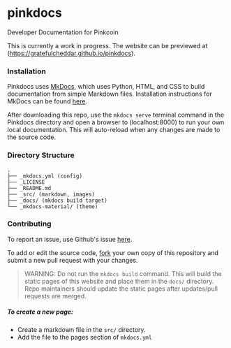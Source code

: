 # pinkdocs
Developer Documentation for Pinkcoin

This is currently a work in progress. The website can be previewed at (https://gratefulcheddar.github.io/pinkdocs).

### Installation

Pinkdocs uses [MkDocs](https://mkdocs.org), which uses Python, HTML, and CSS to build documentation from simple Markdown files. Installation instructions for MkDocs can be found [here](http://www.mkdocs.org/#installation).

After downloading this repo, use the `mkdocs serve` terminal command in the Pinkdocs directory and open a browser to (localhost:8000) to run your own local documentation. This will auto-reload when any changes are made to the source code.


### Directory Structure
```
.
├── _mkdocs.yml (config)
├── _LICENSE 
├── _README.md
├── _src/ (markdown, images)
├── _docs/ (mkdocs build target)
└── _mkdocs-material/ (theme) 
```

### Contributing

To report an issue, use Github's issue [here](https://github.com/gratefulcheddar/pinkdocs/issues).


To add or edit the source code, [fork](https://github.com/gratefulcheddar/pinkdocs#fork-destination-box) your own copy of this repository and submit a new pull request with your changes.

> WARNING: Do not run the `mkdocs build` command. This will build the static pages of this website and place them in the `docs/` directory. Repo maintainers should update the static pages after updates/pull requests are merged.

##### To create a new page:
- Create a markdown file in the `src/` directory.
- Add the file to the pages section of `mkdocs.yml`




